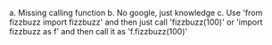 a. Missing calling function
b. No google, just knowledge
c. Use 'from fizzbuzz import fizzbuzz' and then just call 'fizzbuzz(100)' or 'import fizzbuzz as f' and then
call it as 'f.fizzbuzz(100)'
